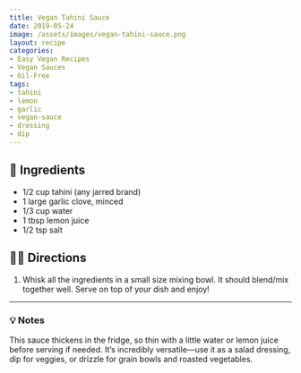 ```yaml
---
title: Vegan Tahini Sauce
date: 2019-05-24
image: /assets/images/vegan-tahini-sauce.png
layout: recipe
categories:
- Easy Vegan Recipes
- Vegan Sauces
- Oil-Free
tags:
- tahini
- lemon
- garlic
- vegan-sauce
- dressing
- dip
---
```


## 🧾 Ingredients

- 1/2 cup tahini (any jarred brand)
- 1 large garlic clove, minced
- 1/3 cup water
- 1 tbsp lemon juice
- 1/2 tsp salt

## 👩‍🍳 Directions

1. Whisk all the ingredients in a small size mixing bowl. It should blend/mix together well. Serve on top of your dish and enjoy!


---

### 💡 Notes

This sauce thickens in the fridge, so thin with a little water or lemon juice before serving if needed. It’s incredibly versatile—use it as a salad dressing, dip for veggies, or drizzle for grain bowls and roasted vegetables.

